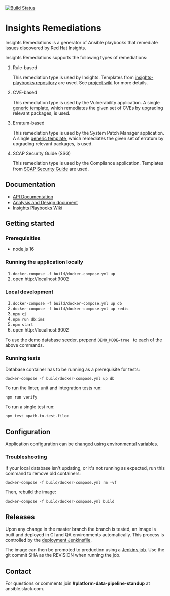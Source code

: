 [![Build Status](https://jenkins-jenkins.5a9f.insights-dev.openshiftapps.com/buildStatus/icon?job=insights-remediations/insights-remediations-ci)](https://jenkins-jenkins.5a9f.insights-dev.openshiftapps.com/job/insights-remediations/job/insights-remediations-ci/)

# Insights Remediations

Insights Remediations is a generator of Ansible playbooks that remediate issues discovered by Red Hat Insights.

Insights Remediations supports the following types of remediations:

1. Rule-based

    This remediation type is used by Insights.
    Templates from [insights-playbooks repository](https://github.com/redhatinsights/insights-playbooks) are used.
    See [project wiki](https://github.com/redhatinsights/insights-playbooks/wiki) for more details.

1. CVE-based

    This remediation type is used by the Vulnerability application.
    A single [generic template](https://github.com/RedHatInsights/insights-remediations/blob/master/src/templates/static/vulnerabilities/cves.yml), which remediates the given set of CVEs by upgrading relevant packages, is used.

1. Erratum-based

    This remediation type is used by the System Patch Manager application.
    A single [generic template](https://github.com/RedHatInsights/insights-remediations/blob/master/src/templates/static/patchman/errata.yml), which remediates the given set of erratum by upgrading relevant packages, is used.

1. SCAP Security Guide (SSG)

    This remediation type is used by the Compliance application.
    Templates from [SCAP Security Guide](https://github.com/OpenSCAP/scap-security-guide) are used.


## Documentation

* [API Documentation](https://console.redhat.com/docs/api/remediations/blah)
* [Analysis and Design document](https://docs.google.com/document/d/13uOO5UWSkQl3AgphY-FgSnHdxi0RIrk4jeC6CqFrpec/edit?usp=sharing)
* [Insights Playbooks Wiki](https://github.com/redhatinsights/insights-playbooks/wiki)

## Getting started

### Prerequisities

* node.js 16

### Running the application locally

1. ```docker-compose -f build/docker-compose.yml up```
1. open http://localhost:9002

### Local development

1. ```docker-compose -f build/docker-compose.yml up db```
1. ```docker-compose -f build/docker-compose.yml up redis```
1. ```npm ci```
1. ```npm run db:ims```
1. ```npm start```
1. open http://localhost:9002

To use the demo database seeder, prepend `DEMO_MODE=true ` to each of the above commands.

### Running tests

Database container has to be running as a prerequisite for tests:
```
docker-compose -f build/docker-compose.yml up db
```

To run the linter, unit and integration tests run:
```
npm run verify
```

To run a single test run:
```
npm test <path-to-test-file>
```

## Configuration

Application configuration can be [changed using environmental variables](https://github.com/RedHatInsights/insights-remediations/blob/master/src/config/index.js).

### Troubleshooting

If your local database isn't updating, or it's not running as expected, run this command to remove old containers:
```
docker-compose -f build/docker-compose.yml rm -vf
```

Then, rebuild the image:
```
docker-compose -f build/docker-compose.yml build
```

## Releases

Upon any change in the master branch the branch is tested, an image is built and deployed in CI and QA environments automatically.
This process is controlled by the [deployment Jenkinsfile](./deployment/Jenkinsfile).

The image can then be promoted to production using a [Jenkins job](https://jenkins-insights-jenkins.1b13.insights.openshiftapps.com/job/remediations/job/remediations-release/). Use the git commit SHA as the REVISION when running the job.

## Contact
For questions or comments join **#platform-data-pipeline-standup** at ansible.slack.com.
